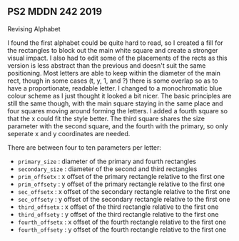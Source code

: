 ## PS2 MDDN 242 2019

Revising Alphabet


I found the first alphabet could be quite hard to read, so I created a fill for the rectangles to block out the main white square and create a stronger visual impact. I also had to edit some of the placements of the rects as this version is less abstract than the previous and doesn't suit the same positioning. Most letters are able to keep within the diameter of the main rect, though in some cases (t, y, 1, and ?) there is some overlap so as to have a proportionate, readable letter. I changed to a monochromatic blue colour scheme as I just thought it looked a bit nicer. The basic principles are still the same though, with the main square staying in the same place and four squares moving around forming the letters. I added a fourth square so that the x could fit the style better. The third square shares the size parameter with the second square, and the fourth with the primary, so only seperate x and y coordinates are needed.

There are between four to ten parameters per letter:
  * `primary_size` : diameter of the primary and fourth rectangles
  * `secondary_size` : diameter of the second and third rectangles
  * `prim_offsetx` : x offset of the primary rectangle relative to the first one
  * `prim_offsety` : y offset of the primary rectangle relative to the first one
  * `sec_offsetx` : x offset of the secondary rectangle relative to the first one
  * `sec_offsety` : y offset of the secondary rectangle relative to the first one
  * `third_offsetx` : x offset of the third rectangle relative to the first one
  * `third_offsety` : y offset of the third rectangle relative to the first one
  * `fourth_offsetx` : x offset of the fourth rectangle relative to the first one
  * `fourth_offsety` : y offset of the fourth rectangle relative to the first one


